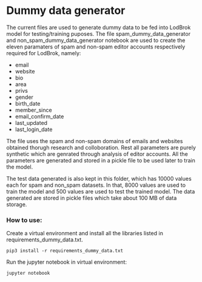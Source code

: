 # Dummy data generator 

The current files are used to generate dummy data to be fed into LodBrok model for testing/training puposes. The file spam_dummy_data_generator and non_spam_dummy_data_generator notebook are used to create the eleven paramaters of spam and non-spam editor accounts respectively required for LodBrok, namely: 
* email
* website
* bio
* area
* privs
* gender
* birth_date
* member_since
* email_confirm_date
* last_updated
* last_login_date 

The file uses the spam and non-spam domains of emails and websites obtained thorugh research and colloboration. Rest all parameters are purely synthetic which are genrated through analysis of editor accounts. All the parameters are generated and stored in a pickle file to be used later to train the model.

The test data generated is also kept in this folder, which has 10000 values each for spam and non_spam datasets. In that, 8000 values are used to train the model and 500 values are used to test the trained model. The data generated are stored in pickle files which take about 100 MB of data storage.

### How to use:

Create a virtual environment and install all the libraries listed in requirements_dummy_data.txt.
```
pip3 install -r requirements_dummy_data.txt
```
Run the jupyter notebook in virtual environment:
```
jupyter notebook
```